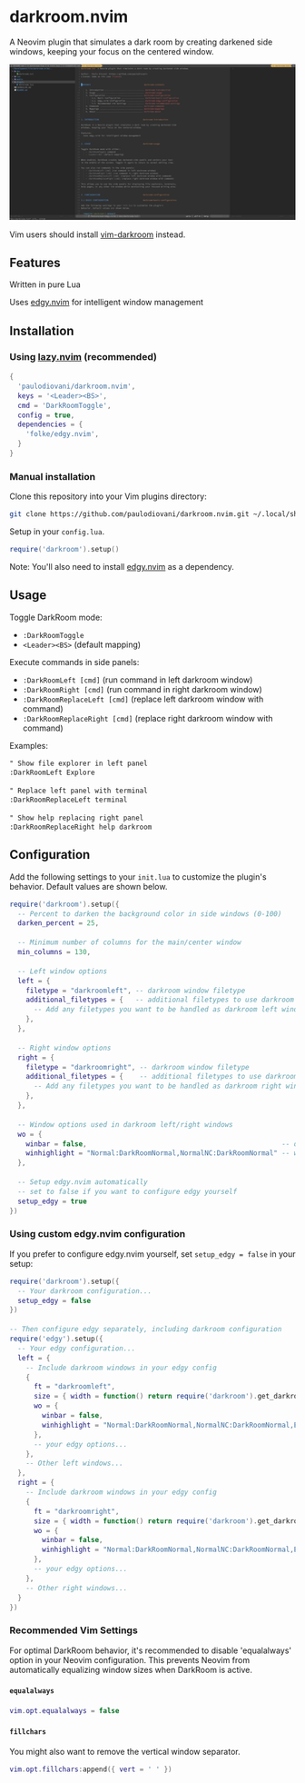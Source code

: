 # darkroom.nvim

A Neovim plugin that simulates a dark room by creating darkened side windows, keeping your focus on the centered window.

![screenshot-001](assets/screenshot-001.png)

Vim users should install [vim-darkroom](https://github.com/paulodiovani/vim-darkroom) instead.

## Features

Written in pure Lua

Uses [edgy.nvim](https://github.com/folke/edgy.nvim) for intelligent window management

## Installation

### Using [lazy.nvim](https://github.com/folke/lazy.nvim) (recommended)

```lua
{
  'paulodiovani/darkroom.nvim',
  keys = '<Leader><BS>',
  cmd = 'DarkRoomToggle',
  config = true,
  dependencies = {
    'folke/edgy.nvim',
  }
}
```

### Manual installation

Clone this repository into your Vim plugins directory:

```bash
git clone https://github.com/paulodiovani/darkroom.nvim.git ~/.local/share/nvim/pack/plugins/start/darkroom.nvim
```

Setup in your `config.lua`.

```lua
require('darkroom').setup()
```

Note: You'll also need to install [edgy.nvim](https://github.com/folke/edgy.nvim) as a dependency.

## Usage

Toggle DarkRoom mode:

- `:DarkRoomToggle`
- `<Leader><BS>` (default mapping)

Execute commands in side panels:

- `:DarkRoomLeft [cmd]` (run command in left darkroom window)
- `:DarkRoomRight [cmd]` (run command in right darkroom window)
- `:DarkRoomReplaceLeft [cmd]` (replace left darkroom window with command)
- `:DarkRoomReplaceRight [cmd]` (replace right darkroom window with command)

Examples:

```vim
" Show file explorer in left panel
:DarkRoomLeft Explore

" Replace left panel with terminal
:DarkRoomReplaceLeft terminal

" Show help replacing right panel
:DarkRoomReplaceRight help darkroom
```

## Configuration

Add the following settings to your `init.lua` to customize the plugin's behavior.
Default values are shown below.

```lua
require('darkroom').setup({
  -- Percent to darken the background color in side windows (0-100)
  darken_percent = 25,

  -- Minimum number of columns for the main/center window
  min_columns = 130,

  -- Left window options
  left = {
    filetype = "darkroomleft", -- darkroom window filetype
    additional_filetypes = {   -- additional filetypes to use darkroom
      -- Add any filetypes you want to be handled as darkroom left windows
    },
  },

  -- Right window options
  right = {
    filetype = "darkroomright", -- darkroom window filetype
    additional_filetypes = {    -- additional filetypes to use darkroom
      -- Add any filetypes you want to be handled as darkroom right windows
    },
  },

  -- Window options used in darkroom left/right windows
  wo = {
    winbar = false,                                                -- do not show winbar
    winhighlight = "Normal:DarkRoomNormal,NormalNC:DarkRoomNormal" -- window highlight used by darkroom
  },

  -- Setup edgy.nvim automatically
  -- set to false if you want to configure edgy yourself
  setup_edgy = true
})
```

### Using custom edgy.nvim configuration

If you prefer to configure edgy.nvim yourself, set `setup_edgy = false` in your setup:

```lua
require('darkroom').setup({
  -- Your darkroom configuration...
  setup_edgy = false
})

-- Then configure edgy separately, including darkroom configuration
require('edgy').setup({
  -- Your edgy configuration...
  left = {
    -- Include darkroom windows in your edgy config
    {
      ft = "darkroomleft",
      size = { width = function() return require('darkroom').get_darkroom_width() end },
      wo = {
        winbar = false,
        winhighlight = "Normal:DarkRoomNormal,NormalNC:DarkRoomNormal,EndOfBuffer:DarkRoomNormal"
      },
      -- your edgy options...
    },
    -- Other left windows...
  },
  right = {
    -- Include darkroom windows in your edgy config
    {
      ft = "darkroomright",
      size = { width = function() return require('darkroom').get_darkroom_width() end },
      wo = {
        winbar = false,
        winhighlight = "Normal:DarkRoomNormal,NormalNC:DarkRoomNormal,EndOfBuffer:DarkRoomNormal"
      },
      -- your edgy options...
    },
    -- Other right windows...
  }
})
```

### Recommended Vim Settings

For optimal DarkRoom behavior, it's recommended to disable 'equalalways' option in your Neovim configuration. This prevents Neovim from automatically equalizing window sizes when DarkRoom is active.

#### `equalalways`

```lua
vim.opt.equalalways = false
```

#### `fillchars`

You might also want to remove the vertical window separator.

```lua
vim.opt.fillchars:append({ vert = ' ' })
```
